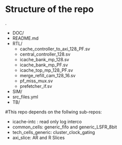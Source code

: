 # Structure of the repo

 .
- DOC/ 
- README.md 
- RTL/ 
    - cache_controller_to_axi_128_PF.sv 
    - central_controller_128.sv 
    - icache_bank_mp_128.sv 
    - icache_bank_mp_PF.sv 
    - icache_top_mp_128_PF.sv 
    - merge_refill_cam_128_16.sv 
    - pf_miss_mux.sv 
    - prefetcher_if.sv 
- SIM/ 
- src_files.yml 
- TB/ 


#This repo depends on the follwing sub-repos:

- icache-intc : read only log interco
- common_cells: generic_fifo and generic_LSFR_8bit
- tech_cells_generic: cluster_clock_gating
- axi_slice: AR and R Slices 